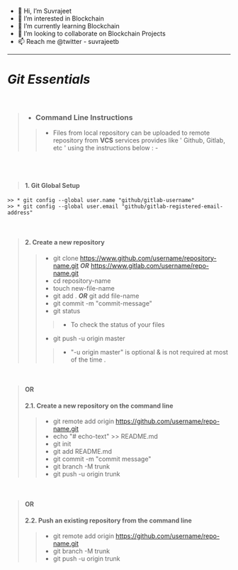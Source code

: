 * 👋 Hi, I’m Suvrajeet
* 👀 I’m interested in Blockchain
* 🌱 I’m currently learning Blockchain
* 💞️ I’m looking to collaborate on Blockchain Projects
* 📫 Reach me @twitter - suvrajeetb

-----------------------------------------------------------------------------------------------------------------------------------------------------------------------

# **_Git Essentials_**
<br>

>
> * ### **Command Line Instructions**
>> * Files from local repository can be uploaded to remote repository from **VCS** services provides like ' Github, Gitlab, etc ' using the instructions below : -

<br>
<br>

> #### 1. **Git Global Setup**
```
>> * git config --global user.name "github/gitlab-username"
>> * git config --global user.email "github/gitlab-registered-email-address"

```
<br>

> #### 2. **Create a new repository**
>> * git clone https://www.github.com/username/repository-name.git **_OR_** https://www.gitlab.com/username/repo-name.git
>> * cd repository-name
>> * touch new-file-name
>> * git add . **_OR_** git add file-name
>> * git commit -m "commit-message"
>> * git status
>> > * To check the status of your files
>> * git push -u origin master
>> > * "-u origin master" is optional & is not required at most of the time .

<br>

> #### **OR**
> #### 2.1. **Create a new repository on the command line**
>> * git remote add origin https://github.com/username/repo-name.git
>> * echo "# echo-text" >> README.md
>> * git init
>> * git add README.md
>> * git commit -m "commit message"
>> * git branch -M trunk
>> * git push -u origin trunk

<br>

> #### **OR**
> #### 2.2. **Push an existing repository from the command line**
>> * git remote add origin https://github.com/username/repo-name.git
>> * git branch -M trunk
>> * git push -u origin trunk
